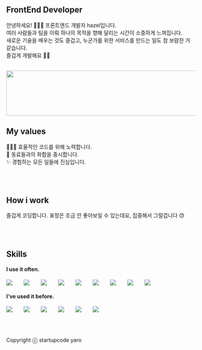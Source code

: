 ## FrontEnd Developer
안녕하세요! 🙋🏻‍♀️ 프론트엔드 개발자 hazel입니다. <br />
여러 사람들과 팀을 이뤄 하나의 목적을 향해 달리는 시간이 소중하게 느껴집니다. <br />
새로운 기술을 배우는 것도 즐겁고, 누군가를 위한 서비스를 만드는 일도 참 보람찬 거 같습니다. <br />
즐겁게 개발해요 👏🏻
<br />
<br />


<a href="https://github.com/devxb/gitanimals">
  <img
    src="https://render.gitanimals.org/lines/gmlwlsdl?pet-id=647825472186737206"
    width="600"
    height="120"
  />
</a>
  

## My values
👩🏻‍💻 효율적인 코드를 위해 노력합니다. <br />
👥 동료들과의 화합을 중시합니다. <br />
✨ 경험하는 모든 일들에 진심입니다. <br />
<br />
<br />
<br />
## How i work
즐겁게 코딩합니다. 표정은 조금 안 좋아보일 수 있는데요, 집중해서 그럴겁니다 😓 <br />
<br />
<br />
<br />
## Skills
#### I use it often.
<div style="display:flex;gap:30px;flex-wrap:wrap;">
  <img src="https://img.shields.io/badge/js-F7DF1E?style=for-the-badge&logo=javascript&logoColor=black">
  <img src="https://img.shields.io/badge/ts-3178C6?style=for-the-badge&logo=typescript&logoColor=white">
  <img src="https://img.shields.io/badge/express-000000?style=for-the-badge&logo=express&logoColor=white">
  <img src="https://img.shields.io/badge/FastAPI-005571?style=for-the-badge&logo=fastAPI&logoColor=white">
  <img src="https://img.shields.io/badge/react-61DAFB?style=for-the-badge&logo=react&logoColor=black">
  <img src="https://img.shields.io/badge/Emotion-EC6E4C?style=for-the-badge&logo=emotion&logoColor=white" />
  <img src="https://img.shields.io/badge/Tailwind_CSS-38B2AC?style=for-the-badge&logo=tailwind-css&logoColor=white" />
  <img src="https://img.shields.io/badge/MySQL-4479A1?style=for-the-badge&logo=mysql&logoColor=white">
  <img src="https://img.shields.io/badge/MongoDB-47A248?style=for-the-badge&logo=mongodb&logoColor=white" />
</div>

#### I've used it before.
<div style="display:flex;gap:30px;flex-wrap:wrap;">
  <img src="https://img.shields.io/badge/Java-007396?style=for-the-badge&logo=Java&logoColor=white">
  <img src="https://img.shields.io/badge/Swift-F05138?style=for-the-badge&logo=Swift&logoColor=white">
  <img src="https://img.shields.io/badge/Docker-2496ED?style=for-the-badge&logo=Docker&logoColor=white">
  <img src="https://img.shields.io/badge/Jenkins-D24939?style=for-the-badge&logo=Jenkins&logoColor=white">
  <img src="https://img.shields.io/badge/Linux-FCC624?style=for-the-badge&logo=for-the-badge&logoColor=black" />
  <img src="https://img.shields.io/badge/AWS-232F3E?style=for-the-badge&logo=amazonaws&logoColor=white">
</div>
<br />
<br />
<br />

Copyright ⓒ startupcode yaro
